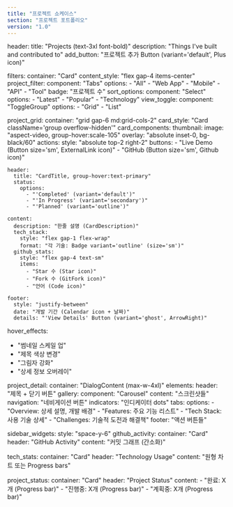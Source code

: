 ```yaml
---
title: "프로젝트 쇼케이스"
section: "프로젝트 포트폴리오"
version: "1.0"
---
```


header:
  title: "Projects (text-3xl font-bold)"
  description: "Things I've built and contributed to"
  add_button: "프로젝트 추가 Button (variant='default', Plus icon)"

filters:
  container: "Card"
  content_style: "flex gap-4 items-center"
  project_filter:
    component: "Tabs"
    options:
      - "All"
      - "Web App"
      - "Mobile"
      - "API"
      - "Tool"
    badge: "프로젝트 수"
  sort_options:
    component: "Select"
    options:
      - "Latest"
      - "Popular"
      - "Technology"
  view_toggle:
    component: "ToggleGroup"
    options:
      - "Grid"
      - "List"

project_grid:
  container: "grid gap-6 md:grid-cols-2"
  card_style: "Card className='group overflow-hidden'"
  card_components:
    thumbnail:
      image: "aspect-video, group-hover:scale-105"
      overlay: "absolute inset-0, bg-black/60"
      actions:
        style: "absolute top-2 right-2"
        buttons:
          - "Live Demo (Button size='sm', ExternalLink icon)"
          - "GitHub (Button size='sm', Github icon)"
    
    header:
      title: "CardTitle, group-hover:text-primary"
      status:
        options:
          - "'Completed' (variant='default')"
          - "'In Progress' (variant='secondary')"
          - "'Planned' (variant='outline')"
    
    content:
      description: "한줄 설명 (CardDescription)"
      tech_stack:
        style: "flex gap-1 flex-wrap"
        format: "각 기술: Badge variant='outline' (size='sm')"
      github_stats:
        style: "flex gap-4 text-sm"
        items:
          - "Star 수 (Star icon)"
          - "Fork 수 (GitFork icon)"
          - "언어 (Code icon)"
    
    footer:
      style: "justify-between"
      date: "개발 기간 (Calendar icon + 날짜)"
      details: "'View Details' Button (variant='ghost', ArrowRight)"

hover_effects:
  - "썸네일 스케일 업"
  - "제목 색상 변경"
  - "그림자 강화"
  - "상세 정보 오버레이"

project_detail:
  container: "DialogContent (max-w-4xl)"
  elements:
    header: "제목 + 닫기 버튼"
    gallery:
      component: "Carousel"
      content: "스크린샷들"
      navigation: "네비게이션 버튼"
      indicators: "인디케이터 dots"
    tabs:
      options:
        - "Overview: 상세 설명, 개발 배경"
        - "Features: 주요 기능 리스트"
        - "Tech Stack: 사용 기술 상세"
        - "Challenges: 기술적 도전과 해결책"
    footer: "액션 버튼들"

sidebar_widgets:
  style: "space-y-6"
  github_activity:
    container: "Card"
    header: "GitHub Activity"
    content: "커밋 그래프 (간소화)"
  
  tech_stats:
    container: "Card"
    header: "Technology Usage"
    content: "원형 차트 또는 Progress bars"
  
  project_status:
    container: "Card"
    header: "Project Status"
    content:
      - "완료: X개 (Progress bar)"
      - "진행중: X개 (Progress bar)"
      - "계획중: X개 (Progress bar)"

